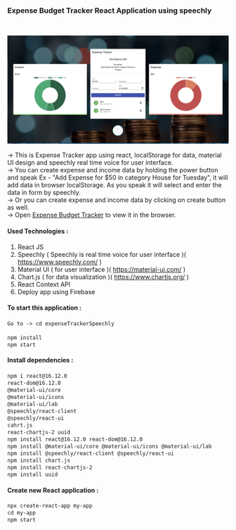 ### Expense Budget Tracker React Application using speechly

<br/>

![Alt text](https://github.com/jaypatel0717/expenseTrackerSpeechly/blob/main/src/assets/Screen.png)

-> This is Expense Tracker app using react, localStorage for data, material UI design and speechly real time voice for user interface.<br/>
-> You can create expense and income data by holding the power button and speak Ex - "Add Expense for $50 in category House for Tuesday", it will add data in browser localStorage. As you speak it will select and enter the data in form by speechly.<br/>
-> Or you can create expense and income data by clicking on create button as well.<br/>
-> Open [Expense Budget Tracker](https://twitterclone-19bbd.web.app/) to view it in the browser.
<br/>

#### Used Technologies :

1. React JS
2. Speechly ( Speechly is real time voice for user interface )( https://www.speechly.com/ )
3. Material UI ( for user interface )( https://material-ui.com/ )
4. Chart.js ( for data visualization )( https://www.chartjs.org/ )
5. React Context API
6. Deploy app using Firebase

#### To start this application :

```
Go to -> cd expenseTrackerSpeechly

npm install
npm start
```

#### Install dependencies :

```
npm i react@16.12.0
react-dom@16.12.0
@material-ui/core
@material-ui/icons
@material-ui/lab
@speechly/react-client
@speechly/react-ui
cahrt.js
react-chartjs-2 uuid
npm install react@16.12.0 react-dom@16.12.0
npm install @material-ui/core @material-ui/icons @material-ui/lab
npm install @speechly/react-client @speechly/react-ui
npm install chart.js
npm install react-chartjs-2
npm install uuid
```

#### Create new React application :

```
npx create-react-app my-app
cd my-app
npm start

```
